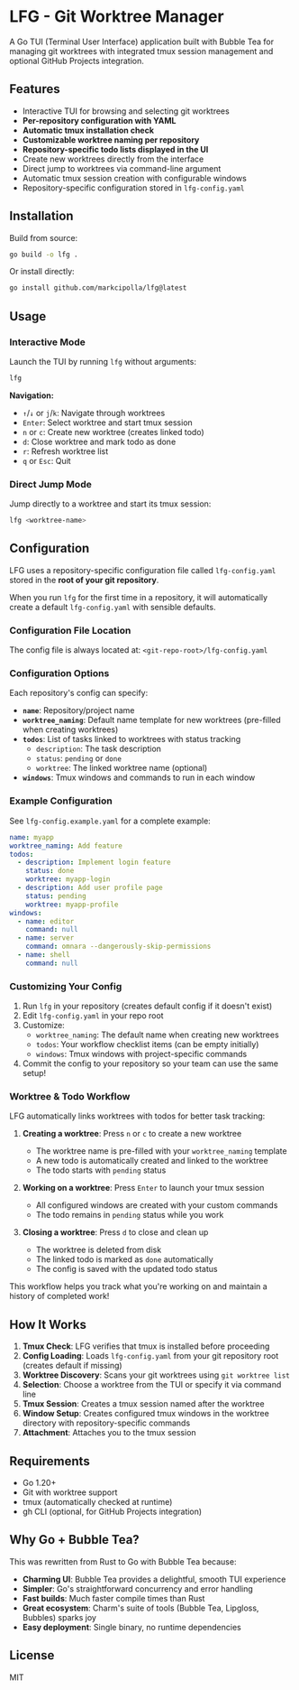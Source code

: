 # LFG - Git Worktree Manager

A Go TUI (Terminal User Interface) application built with Bubble Tea for managing git worktrees with integrated tmux session management and optional GitHub Projects integration.

## Features

- Interactive TUI for browsing and selecting git worktrees
- **Per-repository configuration with YAML**
- **Automatic tmux installation check**
- **Customizable worktree naming per repository**
- **Repository-specific todo lists displayed in the UI**
- Create new worktrees directly from the interface
- Direct jump to worktrees via command-line argument
- Automatic tmux session creation with configurable windows
- Repository-specific configuration stored in `lfg-config.yaml`

## Installation

Build from source:

```bash
go build -o lfg .
```

Or install directly:

```bash
go install github.com/markcipolla/lfg@latest
```

## Usage

### Interactive Mode

Launch the TUI by running `lfg` without arguments:

```bash
lfg
```

**Navigation:**
- `↑`/`↓` or `j`/`k`: Navigate through worktrees
- `Enter`: Select worktree and start tmux session
- `n` or `c`: Create new worktree (creates linked todo)
- `d`: Close worktree and mark todo as done
- `r`: Refresh worktree list
- `q` or `Esc`: Quit

### Direct Jump Mode

Jump directly to a worktree and start its tmux session:

```bash
lfg <worktree-name>
```

## Configuration

LFG uses a repository-specific configuration file called `lfg-config.yaml` stored in the **root of your git repository**.

When you run `lfg` for the first time in a repository, it will automatically create a default `lfg-config.yaml` with sensible defaults.

### Configuration File Location

The config file is always located at: `<git-repo-root>/lfg-config.yaml`

### Configuration Options

Each repository's config can specify:
- **`name`**: Repository/project name
- **`worktree_naming`**: Default name template for new worktrees (pre-filled when creating worktrees)
- **`todos`**: List of tasks linked to worktrees with status tracking
  - `description`: The task description
  - `status`: `pending` or `done`
  - `worktree`: The linked worktree name (optional)
- **`windows`**: Tmux windows and commands to run in each window

### Example Configuration

See `lfg-config.example.yaml` for a complete example:

```yaml
name: myapp
worktree_naming: Add feature
todos:
  - description: Implement login feature
    status: done
    worktree: myapp-login
  - description: Add user profile page
    status: pending
    worktree: myapp-profile
windows:
  - name: editor
    command: null
  - name: server
    command: omnara --dangerously-skip-permissions
  - name: shell
    command: null
```

### Customizing Your Config

1. Run `lfg` in your repository (creates default config if it doesn't exist)
2. Edit `lfg-config.yaml` in your repo root
3. Customize:
   - `worktree_naming`: The default name when creating new worktrees
   - `todos`: Your workflow checklist items (can be empty initially)
   - `windows`: Tmux windows with project-specific commands
4. Commit the config to your repository so your team can use the same setup!

### Worktree & Todo Workflow

LFG automatically links worktrees with todos for better task tracking:

1. **Creating a worktree**: Press `n` or `c` to create a new worktree
   - The worktree name is pre-filled with your `worktree_naming` template
   - A new todo is automatically created and linked to the worktree
   - The todo starts with `pending` status

2. **Working on a worktree**: Press `Enter` to launch your tmux session
   - All configured windows are created with your custom commands
   - The todo remains in `pending` status while you work

3. **Closing a worktree**: Press `d` to close and clean up
   - The worktree is deleted from disk
   - The linked todo is marked as `done` automatically
   - The config is saved with the updated todo status

This workflow helps you track what you're working on and maintain a history of completed work!

## How It Works

1. **Tmux Check**: LFG verifies that tmux is installed before proceeding
2. **Config Loading**: Loads `lfg-config.yaml` from your git repository root (creates default if missing)
3. **Worktree Discovery**: Scans your git worktrees using `git worktree list`
4. **Selection**: Choose a worktree from the TUI or specify it via command line
5. **Tmux Session**: Creates a tmux session named after the worktree
6. **Window Setup**: Creates configured tmux windows in the worktree directory with repository-specific commands
7. **Attachment**: Attaches you to the tmux session

## Requirements

- Go 1.20+
- Git with worktree support
- tmux (automatically checked at runtime)
- gh CLI (optional, for GitHub Projects integration)

## Why Go + Bubble Tea?

This was rewritten from Rust to Go with Bubble Tea because:

- **Charming UI**: Bubble Tea provides a delightful, smooth TUI experience
- **Simpler**: Go's straightforward concurrency and error handling
- **Fast builds**: Much faster compile times than Rust
- **Great ecosystem**: Charm's suite of tools (Bubble Tea, Lipgloss, Bubbles) sparks joy
- **Easy deployment**: Single binary, no runtime dependencies

## License

MIT
